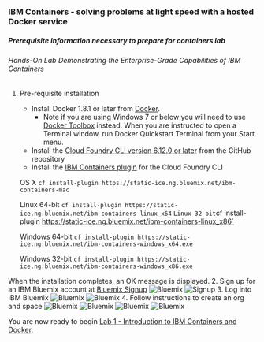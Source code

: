 ### IBM Containers - solving problems at light speed with a hosted Docker service
##### Prerequisite information necessary to prepare for containers lab
###### Hands-On Lab Demonstrating the Enterprise-Grade Capabilities of IBM Containers

1. Pre-requisite installation
    * Install Docker 1.8.1 or later from [Docker](https://www.docker.com/products/docker).  
      - Note if you are using Windows 7 or below you will need to use [Docker Toolbox](https://www.docker.com/docker-toolbox) instead. When you are instructed to open a Terminal window, run Docker Quickstart Terminal from your Start menu.
    * Install the [Cloud Foundry CLI version 6.12.0 or later][cloud-foundry-cli] from the GitHub repository
    * Install the [IBM Containers plugin][ibm-containers-cli] for the Cloud Foundry CLI
    
    
    OS X
    `cf install-plugin https://static-ice.ng.bluemix.net/ibm-containers-mac`

    Linux 64-bit
    `cf install-plugin https://static-ice.ng.bluemix.net/ibm-containers-linux_x64`
    `
    Linux 32-bit
    `cf install-plugin https://static-ice.ng.bluemix.net/ibm-containers-linux_x86`

    Windows 64-bit
    `cf install-plugin https://static-ice.ng.bluemix.net/ibm-containers-windows_x64.exe`

    Windows 32-bit
    `cf install-plugin https://static-ice.ng.bluemix.net/ibm-containers-windows_x86.exe`

When the installation completes, an OK message is displayed. 
2. Sign up for an IBM Bluemix account at [Bluemix Signup][bluemix-signup-link]
   ![Bluemix](https://github.com/bainsy88/containers-denmark/raw/master/screenshots/1-bluemix-signup.jpg)
   ![Signup](https://github.com/bainsy88/containers-denmark/raw/master/screenshots/4-bluemix-trial.jpg)
3. Log into IBM Bluemix
     ![Bluemix](https://github.com/bainsy88/containers-denmark/raw/master/screenshots/2-bluemix-login.jpg)
     ![Bluemix](https://github.com/bainsy88/containers-denmark/raw/master/screenshots/3-bluemix-login.jpg)
4. Follow instructions to create an org and space
     ![Bluemix](https://github.com/bainsy88/containers-denmark/raw/master/screenshots/31-bluemix-wizard.jpg)
     ![Bluemix](https://github.com/bainsy88/containers-denmark/raw/master/screenshots/32-bluemix-wizard.jpg)
     ![Bluemix](https://github.com/bainsy88/containers-denmark/raw/master/screenshots/33-bluemix-wizard.jpg)
     ![Bluemix](https://github.com/bainsy88/containers-denmark/raw/master/screenshots/34-bluemix-wizard.jpg)

You are now ready to begin [Lab 1 - Introduction to IBM Containers and Docker](1-Intro-to-IBM-Containers-and-Docker.md).


[bluemix-signup-link]: https://console.eu-gb.bluemix.net
[cloud-foundry-cli]: https://github.com/cloudfoundry/cli/releases
[ibm-containers-cli]: https://console.ng.bluemix.net/docs/containers/container_cli_cfic_install.html
